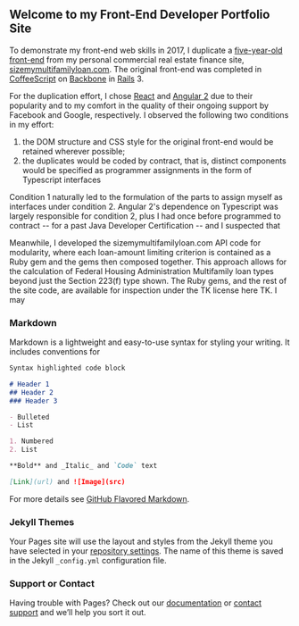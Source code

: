 ## Welcome to my Front-End Developer Portfolio Site

To demonstrate my front-end web skills in 2017, I duplicate a [five-year-old front-end](http://www.sizemymultifamilyloan.com/api/fha_sec223f_demo) from my personal commercial real estate finance site, [sizemymultifamilyloan.com](http://www.sizemymultifamilyloan.com). The original front-end was completed in [CoffeeScript](http://coffeescript.org) on [Backbone](http://backbonejs.org) in [Rails](http://guides.rubyonrails.org/index.html) 3.

For the duplication effort, I chose [React](https://facebook.github.io/react) and [Angular 2](https://angular.io) due to their popularity and to my comfort in the quality of their ongoing support by Facebook and Google, respectively. I observed the following two conditions in my effort:

1. the DOM structure and CSS style for the original front-end would be retained wherever possible;
2. the duplicates would be coded by contract, that is, distinct components would be specified as programmer assignments in the form of Typescript interfaces

Condition 1 naturally led to the formulation of the parts to assign myself as interfaces under condition 2. Angular 2's dependence on Typescript was largely responsible for condition 2, plus I had once before programmed to contract -- for a past Java Developer Certification -- and I suspected that 

Meanwhile, I developed the sizemymultifamilyloan.com API code for modularity, where each loan-amount limiting criterion is contained as a Ruby gem and the gems then composed together. This approach allows for the calculation of Federal Housing Administration Multifamily loan types beyond just the Section 223(f) type shown. The Ruby gems, and the rest of the site code, are available for inspection under the TK license here TK. I may 

### Markdown

Markdown is a lightweight and easy-to-use syntax for styling your writing. It includes conventions for

```markdown
Syntax highlighted code block

# Header 1
## Header 2
### Header 3

- Bulleted
- List

1. Numbered
2. List

**Bold** and _Italic_ and `Code` text

[Link](url) and ![Image](src)
```

For more details see [GitHub Flavored Markdown](https://guides.github.com/features/mastering-markdown/).

### Jekyll Themes

Your Pages site will use the layout and styles from the Jekyll theme you have selected in your [repository settings](https://github.com/gpolyn/front-end-developer/settings). The name of this theme is saved in the Jekyll `_config.yml` configuration file.

### Support or Contact

Having trouble with Pages? Check out our [documentation](https://help.github.com/categories/github-pages-basics/) or [contact support](https://github.com/contact) and we’ll help you sort it out.

